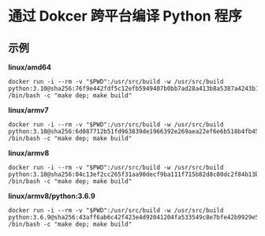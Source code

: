 # 通过 Dokcer 跨平台编译 Python 程序

## 示例

**linux/amd64**

```
docker run -i --rm -v "$PWD":/usr/src/build -w /usr/src/build python:3.10@sha256:76f9e442fdf5c12efb5949407b0bb7ad28a413b8a5387a4243b1d43a14654060 /bin/bash -c "make dep; make build"
```

**linux/armv7**

```
docker run -i --rm -v "$PWD":/usr/src/build -w /usr/src/build python:3.10@sha256:6d087712b51fd963839de1966392e269aea22ef6e6b518b4fb450b12071d75a1 /bin/bash -c "make dep; make build"
```

**linux/armv8**

```
docker run -i --rm -v "$PWD":/usr/src/build -w /usr/src/build python:3.10@sha256:04c13ef2cc265f31aa90decf9ba111f715b82d8c80dc2f84b13b1bce31b22f77 /bin/bash -c "make dep; make build"
```

**linux/armv8/python:3.6.9**

```
docker run -i --rm -v "$PWD":/usr/src/build -w /usr/src/build python:3.6.9@sha256:43aff6ab6c42f423e4d92041204fa533549c8e7bfe42b9929e541364c23a1e0c /bin/bash -c "make dep; make build"
```

